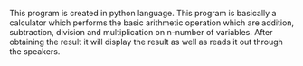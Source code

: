 This program is created in python language. This program is basically a calculator which performs the basic arithmetic operation which are addition, subtraction, division and multiplication on n-number of variables. After obtaining the result it will display the result as well as reads it out through the speakers. 
